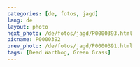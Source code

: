 ```yaml
---
categories: [de, fotos, jagd]
lang: de
layout: photo
next_photo: /de/fotos/jagd/P0000393.html
picname: P0000392
prev_photo: /de/fotos/jagd/P0000391.html
tags: [Dead Warthog, Green Grass]
---
```

